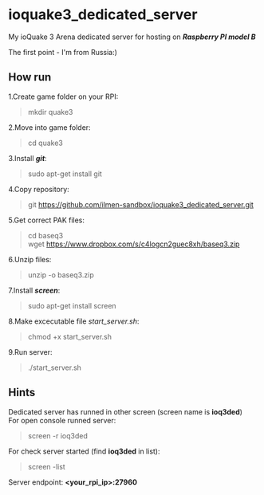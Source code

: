 # ioquake3_dedicated_server
My ioQuake 3 Arena dedicated server for hosting on ***Raspberry PI model B***

The first point - I'm from Russia:)

## How run
1.Create game folder on your RPI:
> mkdir quake3

2.Move into game folder:
> cd quake3

3.Install  ***git***:
> sudo apt-get install git

4.Copy repository:
> git https://github.com/ilmen-sandbox/ioquake3_dedicated_server.git

5.Get correct PAK files:
> cd baseq3  
> wget https://www.dropbox.com/s/c4logcn2guec8xh/baseq3.zip

6.Unzip files:
> unzip -o baseq3.zip

7.Install ***screen***:
> sudo apt-get install screen

8.Make excecutable file *start_server.sh*:
> chmod +x start_server.sh

9.Run server:
> ./start_server.sh

## Hints
Dedicated server has runned in other screen (screen name is **ioq3ded**)  
For open console runned server:
> screen -r ioq3ded

For check server started (find **ioq3ded** in list):
> screen -list

Server endpoint: **\<your_rpi_ip\>:27960**
